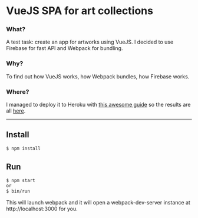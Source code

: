 # VueJS SPA for art collections

### What?
A test task: create an app for artworks using VueJS. I decided to use Firebase for fast API and Webpack for bundling.

### Why?
To find out how VueJS works, how Webpack bundles, how Firebase works.

### Where?
I managed to deploy it to Heroku with [this awesome guide](http://ditrospecta.com/javascript/react/es6/webpack/heroku/2015/08/08/deploying-react-webpack-heroku.html) so the results are all [here](https://artfinder-spa.herokuapp.com/).

---

## Install
```bash
$ npm install
```

## Run
```bash
$ npm start
or
$ bin/run
```
This will launch webpack and it will open a webpack-dev-server instance at http://localhost:3000 for you.
